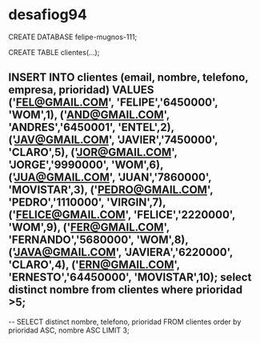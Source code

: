 # desafiog94


CREATE DATABASE felipe-mugnos-111;

CREATE TABLE clientes(...);





INSERT INTO clientes (email, nombre, telefono, empresa, prioridad)
     VALUES           ('FEL@GMAIL.COM', 'FELIPE','6450000', 'WOM',1),
	                  ('AND@GMAIL.COM', 'ANDRES','6450001', 'ENTEL',2),
					  ('JAV@GMAIL.COM', 'JAVIER','7450000', 'CLARO',5),
					  ('JOR@GMAIL.COM', 'JORGE','9990000', 'WOM',6),
					  ('JUA@GMAIL.COM', 'JUAN','7860000', 'MOVISTAR',3),
					  ('PEDRO@GMAIL.COM', 'PEDRO','1110000', 'VIRGIN',7),
					  ('FELICE@GMAIL.COM', 'FELICE','2220000', 'WOM',9),
					  ('FER@GMAIL.COM', 'FERNANDO','5680000', 'WOM',8),
					  ('JAVA@GMAIL.COM', 'JAVIERA','6220000', 'CLARO',4),
					  ('ERN@GMAIL.COM', 'ERNESTO','64450000', 'MOVISTAR',10);
select distinct nombre
from clientes
where prioridad >5;
--
--
SELECT distinct nombre, telefono, prioridad 
FROM clientes
order by prioridad ASC, nombre ASC
LIMIT 3;
